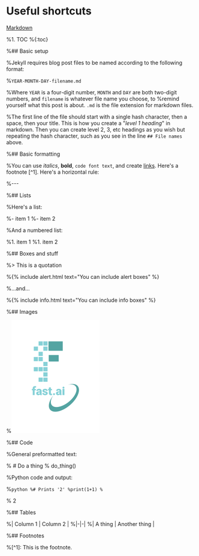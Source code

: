 # Useful shortcuts

[Markdown](https://guides.github.com/features/mastering-markdown/)

%1. TOC
%{:toc}

%## Basic setup

%Jekyll requires blog post files to be named according to the following format:

%`YEAR-MONTH-DAY-filename.md`

%Where `YEAR` is a four-digit number, `MONTH` and `DAY` are both two-digit numbers, and `filename` is whatever file name you choose, to %remind yourself what this post is about. `.md` is the file extension for markdown files.

%The first line of the file should start with a single hash character, then a space, then your title. This is how you create a "*level 1 heading*" in markdown. Then you can create level 2, 3, etc headings as you wish but repeating the hash character, such as you see in the line `## File names` above.

%## Basic formatting

%You can use *italics*, **bold**, `code font text`, and create [links](https://www.markdownguide.org/cheat-sheet/). Here's a footnote [^1]. Here's a horizontal rule:

%---

%## Lists

%Here's a list:

%- item 1
%- item 2

%And a numbered list:

%1. item 1
%1. item 2

%## Boxes and stuff

%> This is a quotation

%{% include alert.html text="You can include alert boxes" %}

%...and...

%{% include info.html text="You can include info boxes" %}

%## Images

%![](/images/logo.png "fast.ai's logo")

%## Code

%General preformatted text:

%    # Do a thing
 %   do_thing()

%Python code and output:

%```python
%# Prints '2'
%print(1+1)
%```

%    2

%## Tables

%| Column 1 | Column 2 |
%|-|-|
%| A thing | Another thing |

%## Footnotes

%[^1]: This is the footnote.

